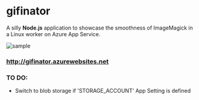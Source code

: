 # gifinator

A silly **Node.js** application to showcase the smoothness of ImageMagick in a Linux worker on Azure App Service.

![sample](https://github.com/snobu/gifinator/raw/master/README.gif)

### http://gifinator.azurewebsites.net

### TO DO:
- Switch to blob storage if 'STORAGE_ACCOUNT' App Setting is defined
